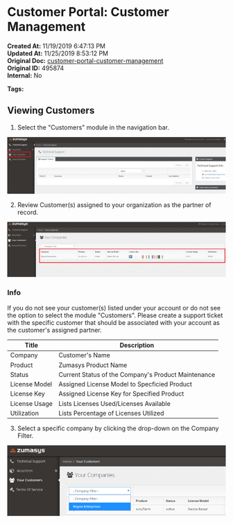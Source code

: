 # Customer Portal: Customer Management

**Created At:** 11/19/2019 6:47:13 PM  
**Updated At:** 11/25/2019 8:53:12 PM  
**Original Doc:** [customer-portal-customer-management](https://docs.zumasys.com/customerportal/customer-portal-customer-management)  
**Original ID:** 495874  
**Internal:** No  

**Tags:**
<badge text='customer' vertical='middle' />
<badge text='reseller' vertical='middle' />
<badge text='isv' vertical='middle' />

## Viewing Customers

1. Select the "Customers" module in the navigation bar.

![customer-portal-customer-management: 1574189353606-1574189353605](./1574189353606-1574189353605.png)

2. Review Customer(s) assigned to your organization as the partner of record.

![customer-portal-customer-management: 1574189761714-1574189761714](./1574189761714-1574189761714.png)

### Info

If you do not see your customer(s) listed under your account or do not see the option to select the module "Customers". Please create a support ticket with the specific customer that should be associated with your account as the customer's assigned partner.




| **Title** | **Description** |
| --- | --- |
| Company | Customer's Name |
| Product | Zumasys Product Name |
| Status | Current Status of the Company's Product Maintenance |
| License Model | Assigned License Model to Specficied Product |
| License Key | Assigned License Key for Specified Product |
| License Usage | Lists Licenses Used/Licenses Available |
| Utilization | Lists Percentage of Licenses Utilized |




3. Select a specific company by clicking the drop-down on the Company Filter.

![customer-portal-customer-management: 1574190767690-1574190767690](./1574190767690-1574190767690.png)
